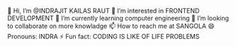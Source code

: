 👋 Hi, I’m @INDRAJIT KAILAS RAUT
👀 I’m interested in FRONTEND DEVELOPMENT
🌱 I’m currently learning computer engineering
💞️ I’m looking to collaborate on more knowladge
📫 How to reach me at SANGOLA
😄 Pronouns: INDRA
⚡ Fun fact: CODING IS LIKE OF LIFE PROBLEMS
<!---
INDRAJITRA/INDRAJITRA is a ✨ special ✨ repository because its `README.md` (this file) appears on your GitHub profile.
You can click the Preview link to take a look at your changes.
--->
